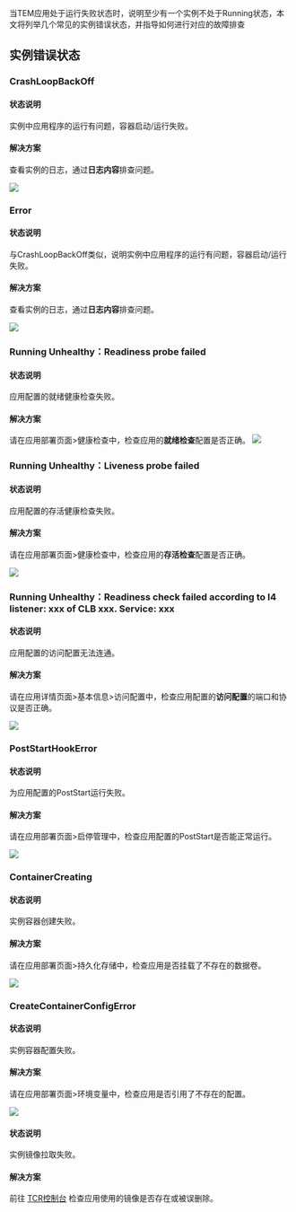 当TEM应用处于运行失败状态时，说明至少有一个实例不处于Running状态，本文将列举几个常见的实例错误状态，并指导如何进行对应的故障排查

## 实例错误状态

### CrashLoopBackOff

#### 状态说明
实例中应用程序的运行有问题，容器启动/运行失败。

#### 解决方案
查看实例的日志，通过**日志内容**排查问题。

![](https://qcloudimg.tencent-cloud.cn/raw/34a8a91db77244e0262d162a9040f36e.png)

### Error

#### 状态说明
与CrashLoopBackOff类似，说明实例中应用程序的运行有问题，容器启动/运行失败。

#### 解决方案
查看实例的日志，通过**日志内容**排查问题。

![](https://qcloudimg.tencent-cloud.cn/raw/49767167f9aa54179abd1ee96a6a74a3.png)

### Running Unhealthy：Readiness probe failed

#### 状态说明
应用配置的就绪健康检查失败。

#### 解决方案
请在应用部署页面>健康检查中，检查应用的**就绪检查**配置是否正确。
![](https://qcloudimg.tencent-cloud.cn/raw/64f286deaeeb89cb75134c8bdee8728b.png)

### Running Unhealthy：Liveness probe failed

#### 状态说明
应用配置的存活健康检查失败。

#### 解决方案
请在应用部署页面>健康检查中，检查应用的**存活检查**配置是否正确。

![](https://qcloudimg.tencent-cloud.cn/raw/a81b55dd4011438d0d62b23af724cadb.png)

### Running Unhealthy：Readiness check failed according to l4 listener: xxx of CLB xxx. Service: xxx

#### 状态说明
应用配置的访问配置无法连通。

#### 解决方案
请在应用详情页面>基本信息>访问配置中，检查应用配置的**访问配置**的端口和协议是否正确。

![](https://qcloudimg.tencent-cloud.cn/raw/f252214d3165f95a681a4fec0005d0d3.jpg)

### PostStartHookError

#### 状态说明
为应用配置的PostStart运行失败。

#### 解决方案
请在应用部署页面>启停管理中，检查应用配置的PostStart是否能正常运行。

![](https://qcloudimg.tencent-cloud.cn/raw/58c5da29010db07ba7e5ed2d499bd454.png)

### ContainerCreating

#### 状态说明
实例容器创建失败。

#### 解决方案
请在应用部署页面>持久化存储中，检查应用是否挂载了不存在的数据卷。

![](https://qcloudimg.tencent-cloud.cn/raw/8e86cf9d723b93cb8413e690de75430a.png)

### CreateContainerConfigError

#### 状态说明
实例容器配置失败。

#### 解决方案
请在应用部署页面>环境变量中，检查应用是否引用了不存在的配置。

![](https://qcloudimg.tencent-cloud.cn/raw/7c41d941a559509f4f895e121434ea3d.png)

#### 状态说明
实例镜像拉取失败。

#### 解决方案
前往 [TCR控制台](https://console.cloud.tencent.com/tcr/repository?rid=1) 检查应用使用的镜像是否存在或被误删除。
